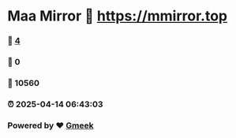 # Maa Mirror :link: https://mmirror.top 
### :page_facing_up: [4](https://mmirror.top/tag.html) 
### :speech_balloon: 0 
### :hibiscus: 10560 
### :alarm_clock: 2025-04-14 06:43:03 
### Powered by :heart: [Gmeek](https://github.com/Meekdai/Gmeek)
